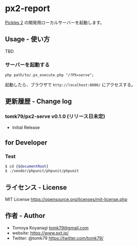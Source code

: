 # px2-report

[Pickles 2](https://pickles2.pxt.jp/) の開発用ローカルサーバーを起動します。


## Usage - 使い方

TBD

### サーバーを起動する

```
php path/to/.px_execute.php "/?PX=serve";
```

起動したら、ブラウザで `http://localhost:8080/` にアクセスする。


## 更新履歴 - Change log

### tomk79/px2-serve v0.1.0 (リリース日未定)

- Initial Release


## for Developer

### Test

```bash
$ cd {$documentRoot}
$ ./vendor/phpunit/phpunit/phpunit
```


## ライセンス - License

MIT License https://opensource.org/licenses/mit-license.php


## 作者 - Author

- Tomoya Koyanagi <tomk79@gmail.com>
- website: <https://www.pxt.jp/>
- Twitter: @tomk79 <https://twitter.com/tomk79/>
